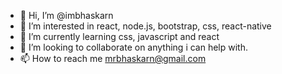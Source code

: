 - 👋 Hi, I’m @imbhaskarn
- 👀 I’m interested in react, node.js, bootstrap, css, react-native
- 🌱 I’m currently learning css, javascript and react
- 💞️ I’m looking to collaborate on anything i can help with.
- 📫 How to reach me mrbhaskarn@gmail.com

<!---
imbhaskarn/imbhaskarn is a ✨ special ✨ repository because its `README.md` (this file) appears on your GitHub profile.
You can click the Preview link to take a look at your changes.
--->
